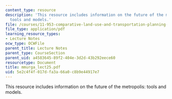 ```yaml
---
content_type: resource
description: 'This resource includes information on the future of the metropolis:
  tools and models.'
file: /courses/11-953-comparative-land-use-and-transportation-planning-spring-2006/5e2c4f4f017dfa3a66a0c8b9e44917e7_mmurga_lect25.pdf
file_type: application/pdf
learning_resource_types:
- Lecture Notes
ocw_type: OCWFile
parent_title: Lecture Notes
parent_type: CourseSection
parent_uid: a4583645-89f2-404e-3d2d-43b292eece60
resourcetype: Document
title: mmurga_lect25.pdf
uid: 5e2c4f4f-017d-fa3a-66a0-c8b9e44917e7
---
```

This resource includes information on the future of the metropolis: tools and models.

